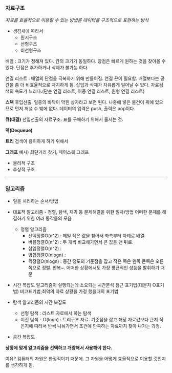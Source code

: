 ### 자료구조
_자료를 효율적으로 이용할 수 있는 방법론
데이터를 구조적으로 표현하는 방식_

- 생김새에 따라서
  * 원시구조
  * 선형구조
  * 비선형구조

배열 : 크기가 정해져 있다. 칸의 크기가 동일하다. 장점은 빠르게 원하는 것을 찾아올 수 있다. 단점은 추가하거나 삭제가 불가능 하다.

연결 리스트 : 배열의 단점을 극복하기 위해 만들어짐. 연결 끈이 필요함. 배열보다는 공간을 좀 더 비효율적으로 차지하게 됨. 삽입과 삭제가 자유롭게 일어날 수 있다. 자료검색의 속도가 느리다.(단순 연결 리스트, 이중 연결 리스트, 원형 연결 리스트)

**스택**
후입선출. 일종의 바닥이 막힌 상자라고 보면 된다. 나중에 넣은 물건이 위에 있으므로 먼저 꺼낼 수 밖에 없다. 데이터의 입력은 push, 출력은 pop이다.

**큐(대결)**
선입선출의 자료구조. 표를 구매하기 위해서 줄서는 것.

**덱(Dequeue)**

**트리**
검색이 용이하게 하기 위해서

**그래프**
예시) 최단거리 찾기, 페이스북 그래프


- 물리적 구조
- 추상적 구조

---
### 알고리즘
- 일을 처리하는 순서/방법
- 대표적 알고리즘 - 정렬, 탐색, 재귀 등
문제해결을 위한 절차/방법
어떠한 문제를 해결하기 위한 여러 동작들의 모음
  * 정렬 알고리즘
    - 선택정렬O(n^2) : 제일 작은 값을 찾아서 좌측부터 차례로 배열
    - 버블정렬O(n^2) : 두 개씩 비교해가면서 큰 값을 맨 뒤로.
    - 삽입정렬O(n^2) :
    - 병합정렬O(nlogn) :
    - 퀵정렬O(nlogn) : 중간 정도의 기준점을 잡고 작은 쪽은 왼쪽 큰쪽은 오른쪽으로 정렬. 반복~. 어떠한 상황에서도 가장 평균적인 성능을 발휘하기 때문

- 시간 복잡도
알고리즘이 실행되는데 소요되는 시간분석
점근 표기법(대문자 O표기법) 비고표기법;최악의 자료 상황을 가정 했을때의 표기법

- 탐색 알고리즘의 시간 복잡도
  * 선형 탐색 : 리스트 자료에서 하는 탐색
  * 이진 탐색 - O(logn) : 트리구조 자료. 기준점을 잡고 해당 자료값보다 큰지 작은지에 따라서 반씩 나눠가면서 조건에 만족하는 자료까지 찾아 나가는 과정.

- 공간 복잡도

**상황에 맞게 알고리즘을 선택하고 개량해서 사용해야 한다.**

이유?
컴퓨터의 자원은 한정적이기 때문에. 그 자원을 어떻게 효율적으로 이용할 것인지를 생각하게 됨.
